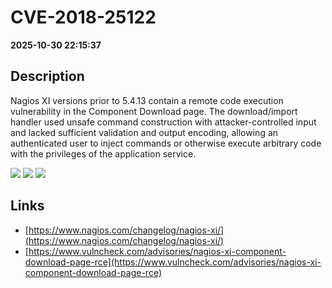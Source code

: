 # CVE-2018-25122

**2025-10-30 22:15:37**

## Description
Nagios XI versions prior to 5.4.13 contain a remote code execution vulnerability in the Component Download page. The download/import handler used unsafe command construction with attacker-controlled input and lacked sufficient validation and output encoding, allowing an authenticated user to inject commands or otherwise execute arbitrary code with the privileges of the application service.

![](https://img.shields.io/static/v1?label=Score&message=8.7&color=red)
![](https://img.shields.io/static/v1?label=Severity&message=HIGH&color=red)
![](https://img.shields.io/static/v1?label=CWE&message=RCE&color=green)

## Links
- [https://www.nagios.com/changelog/nagios-xi/](https://www.nagios.com/changelog/nagios-xi/)
- [https://www.vulncheck.com/advisories/nagios-xi-component-download-page-rce](https://www.vulncheck.com/advisories/nagios-xi-component-download-page-rce)
